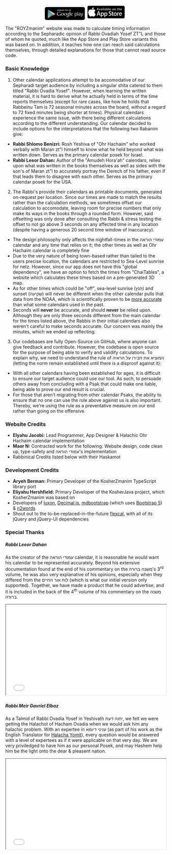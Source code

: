 <section style="text-align: center;">
    <a href="https://play.google.com/store/apps/details?id=com.EJ.ROvadiahYosefCalendar"><img src="/assets/images/google-play-store-8-1-73-apk.png" style="width: 25%;"></a>
    <a href="https://apps.apple.com/app/rabbi-ovadiah-yosef-calendar/id6448838987"><img src="/assets/images/app-store.png" style="width: 25%;"></a>
</section>

The "ROYZmanim" website was made to calculate timing information according to the Sepharadic opinion of Rabbi Ovadiah Yosef ZT"L and those of whom he quoted, much like the App Store and Play Store variants this was based on. In addition, it teaches how one can reach said calculations themselves, through detailed explanations for those that cannot read source code.

### Basic Knowledge

1. Other calendar applications attempt to be accomodative of our Sepharadi target audience by including a singular shita catered to them titled "Rabbi Ovadia Yosef". However, when learning the written material, it is hard to derive what he actually held in terms of the time reports themselves (except for rare cases, like how he holds that Rabbeinu Tam is 72 seasonal minutes across the board, without a regard to 72 fixed minutes being shorter at times).
  Physical calendars experience the same issue, with there being different calculations according to the different understanding. Our calendar decided to include options for the interpretations that the following two Rabanim give:
  - **Rabbi Shlomo Benizri:** Rosh Yeshiva of "Ohr Hachaim" who worked verbally with Maran zt"l himself to know what he held beyond what was written down. Serves as the primary calendar posek for Israel.
  - **Rabbi Leeor Dahan:** Author of the "Amudeh Hora'ah" calendars, relies upon what was written in the books themselves as well as sides with the son's of Maran zt"l to accurately portray the Derech of his father, even if that leads them to disagree with each other. Serves as the primary calendar posek for the USA.
2. The Rabbi's provide their calendars as printable documents, generated on-request per location. Since our times are made to match the results rather than the calculation methods, we sometimes offset our calculation to accomodate, leaving room for precise numbers that only make its ways in the books through a rounded form. However, said offsetting was only done after consulting the Rabbi & stress testing the offset to not go above 3 seconds on any affected time in any location (despite having a generous 20 second time window of inaccuracy).
  - The design philosophy only affects the nightfall-times in the עמודי הוראה calendar and any time that relies on it; the other times as well as Ohr Hachaim calendar is completely fine
  - Due to the very nature of being town-based rather than tailed to the users precise location, the calendars are restricted to Sea-Level sunrise for netz. However, since our app does not have this "global dependency", we have an option to fetch the times from "ChaiTables", a website which calculates these times based on a pre-generated 3D map.
  - As for other times which could be "off", sea-level sunrise (הנץ) and sunset (שקיעה) will never be different when the other calendar pulls that data from the NOAA, which is scientifically proven to be [more accurate](https://github.com/KosherJava/zmanim/commit/b69dc31cf041279523fc9a4a6ac06912736487bb) than what some calendars used in the past.
  - Seconds will **never** be accurate, and should **never** be relied upon. Although they are only three seconds different from the main calendar for the times listed above, the Rabbis in their initial calendars also weren't careful to make seconds accurate. Our concern was mainly the minutes, which we ended up reflecting.
3. Our codebases are fully Open-Source on GitHub, where anyone can give feedback and contribute. However, the codebase is open source for the purpose of being able to verify and validify calculations. To explain why, we need to understand the rule of המוציא את חבירו על הראיה (letting the norm remain established until there is a disproof against it):
  - With all other calendars having been established for ages, it is difficult to ensure our target audience could use our tool. As such, to persuade others away from concluding with a Psak that could make one liable, being able to prove our end result is crucial.
  - For those that aren't migrating from other calendar Psaks, the ability to ensure that no one can use the rule above against us is also important. Thereby, we're using the rule as a preventative measure on our end rather than going on the offensive.

### Website Credits

- **Elyahu Jacobi:** Lead Programmer, App Designer & Halachic Ohr Hachaim calendar implementation
- **Maor N:** Contracted work for the following: Website design, code clean up, type-safety and עמודי הוראה's implementation
- Rabbinical Credits listed below with their Haskamot

### Development Credits

- **Aryeh Berman:** Primary Developer of the KosherZmanim TypeScript library port
- **Eliyahu Hershfield:** Primary Developer of the KosherJava project, which KosherZmanim was based on
- Developers of [luxon](https://moment.github.io/luxon/#/), [Decimal.js](https://mikemcl.github.io/decimal.js/), [mdbootstrap](https://mdbootstrap.com/) (which uses [Bootstrap 5](https://getbootstrap.com/)) & [n2words](https://github.com/forzagreen/n2words)
- Shout out to the to-be-replaced-in-the-future [flexcal](https://github.com/dwachss/flexcal), with all of its jQuery and jQuery-UI dependencies

### Special Thanks

##### Rabbi Leeor Dahan

As the creator of the עמודי הוראה calendar, it is reasonable he would want his calendar to be represented accurately. Beyond his extensive documentation found at the end of his commentary on the משנה ברורה's 3<sup>rd</sup> volume, he was also very explanative of his opinions, especially when they differed from the לוח אור החיים (which is what our initial version only supported). Together, we have made a product that he could advertise, and it is included in the back of the 4<sup>th</sup> volume of his commentary on the משנה ברורה.

<iframe src="/assets/הסכמה.pdf" allowfullscreen style="aspect-ratio: 16/9; width: 100%;"></iframe>

##### Rabbi Meir Gavriel Elbaz

As a Talmid of Rabbi Ovadia Yosef in Yeshivath יחוה דעת, we felt we were getting the Halachot of Hacham Ovadia when we would ask him any halachic problem. With an expertee in עניני דיומא (as part of his work as the English Translator for <a href="https://halachayomit.co.il/en/default.aspx">Halacha Yomit</a>), every question would be answered with a level of expertees as if it were applicable on that very day. We are very priviledged to have him as our personal Posek, and may Hashem help him be the light onto the dear & pleasent nation.

<iframe src="/assets/Haskamah.pdf" allowfullscreen style="aspect-ratio: 16/9; width: 100%;"></iframe>
